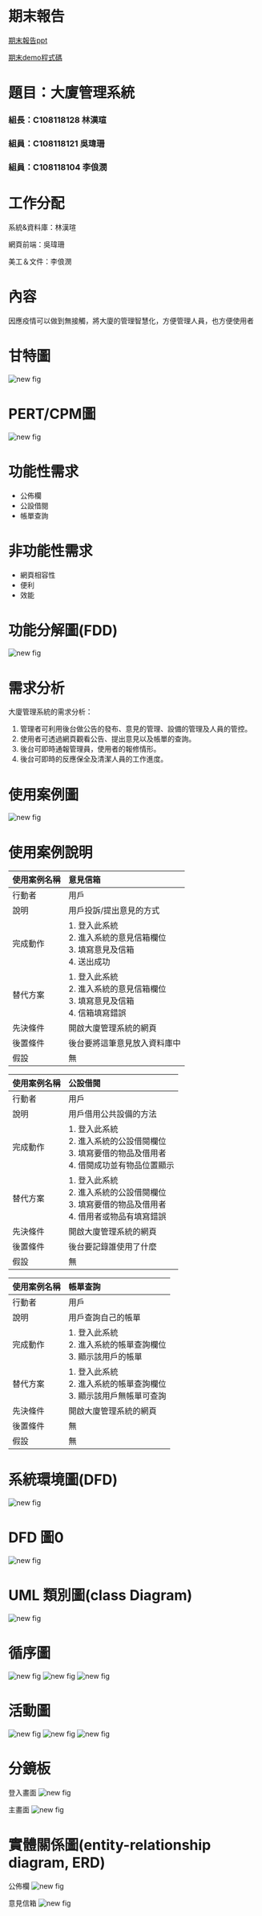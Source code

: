 # 期末報告
[期末報告ppt](https://docs.google.com/presentation/d/1u9ToqontEYOgsU47jiOWDi7Dej599pV5CsbxASHGfO8/edit#slide=id.g10b496824d5_0_169)

[期末demo程式碼](https://github.com/weishan523/123.git)


# 題目：大廈管理系統
### 組長：C108118128 林漢瑄
### 組員：C108118121 吳瑋珊
### 組員：C108118104 李俍潣

# 工作分配
系統&資料庫：林漢瑄

網頁前端：吳瑋珊

美工＆文件：李俍潣

# 內容
因應疫情可以做到無接觸，將大廈的管理智慧化，方便管理人員，也方便使用者

# 甘特圖

![new fig](gantt1.png "gantt")

# PERT/CPM圖
![new fig](PERT-CPM1.jpg "PERT/CPM")

# 功能性需求
* 公佈欄
* 公設借閱
* 帳單查詢

# 非功能性需求
* 網頁相容性
* 便利
* 效能

# 功能分解圖(FDD)
![new fig](FDD1.png "FDD")

# 需求分析
大廈管理系統的需求分析：
1. 管理者可利用後台做公告的發布、意見的管理、設備的管理及人員的管控。
2. 使用者可透過網頁觀看公告、提出意見以及帳單的查詢。
3. 後台可即時通報管理員，使用者的報修情形。
4. 後台可即時的反應保全及清潔人員的工作進度。

# 使用案例圖
![new fig](usecasediagram.png "usecasediagram")

# 使用案例說明
|使用案例名稱|意見信箱|
|:---|:---|
|行動者|用戶|
|說明|用戶投訴/提出意見的方式|
|完成動作|1. 登入此系統<br>2. 進入系統的意見信箱欄位<br>3. 填寫意見及信箱<br>4. 送出成功|
|替代方案|1. 登入此系統<br>2. 進入系統的意見信箱欄位<br>3. 填寫意見及信箱<br>4. 信箱填寫錯誤|
|先決條件|開啟大廈管理系統的網頁|
|後置條件|後台要將這筆意見放入資料庫中|
|假設|無|

|使用案例名稱|公設借閱|
|:---|:---|
|行動者|用戶|
|說明|用戶借用公共設備的方法|
|完成動作|1. 登入此系統<br>2. 進入系統的公設借閱欄位<br>3. 填寫要借的物品及借用者<br>4. 借閱成功並有物品位置顯示|
|替代方案|1. 登入此系統<br>2. 進入系統的公設借閱欄位<br>3. 填寫要借的物品及借用者<br>4. 借用者或物品有填寫錯誤|
|先決條件|開啟大廈管理系統的網頁|
|後置條件|後台要記錄誰使用了什麼|
|假設|無|

|使用案例名稱|帳單查詢|
|:---|:---|
|行動者|用戶|
|說明|用戶查詢自己的帳單|
|完成動作|1. 登入此系統<br>2. 進入系統的帳單查詢欄位<br>3. 顯示該用戶的帳單|
|替代方案|1. 登入此系統<br>2. 進入系統的帳單查詢欄位<br>3. 顯示該用戶無帳單可查詢|
|先決條件|開啟大廈管理系統的網頁|
|後置條件|無|
|假設|無|

# 系統環境圖(DFD)
![new fig](DFD.png "DFD")

# DFD 圖0
![new fig](DFD.1.png "DFD-1")

# UML 類別圖(class Diagram)
![new fig](UML1.png "UML")

# 循序圖
![new fig](循序圖(一)意見信箱.jpg "循序圖(一)意見信箱")
![new fig](循序圖(二)公設借閱.jpg "循序圖(二)公設借閱")
![new fig](循序圖(三)帳單查詢.jpg "循序圖(三)帳單查詢")

# 活動圖
![new fig](活動圖1.JPG "活動圖(一)意見信箱")
![new fig](活動圖2.JPG "活動圖(二)公設借閱")
![new fig](活動圖3.JPG "活動圖(三)帳單查詢")

# 分鏡板
登入畫面
![new fig](signin.jpg "signin")

主畫面
![new fig](home.jpg "home")

# 實體關係圖(entity-relationship diagram, ERD)
公佈欄
![new fig](公佈欄.jpg "公佈欄")

意見信箱
![new fig](意見信箱.jpg "意見信箱")

























